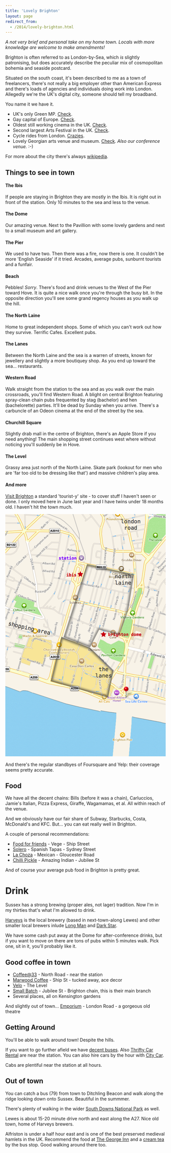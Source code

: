 ```yaml
---
title: 'Lovely Brighton'
layout: page
redirect_from:
  - /2014/lovely-brighton.html
---
```


_A not very brief and personal take on my home town. Locals with more knowledge are welcome to make amendments!_

Brighton is often referred to as London-by-Sea, which _is_ slightly patronising, but does accurately describe the peculiar mix of cosmopolitan bohemia and seaside postcard.

Situated on the south coast, it's been described to me as a town of freelancers, there's not really a big employer other than American Express and there's loads of agencies and individuals doing work into London. Allegedly we're the UK's digital city, someone should tell my broadband.

You name it we have it.

* UK's only Green MP. [Check](http://www.carolinelucas.com).
* Gay capital of Europe. [Check](http://www.brighton-pride.org).
* Oldest still working cinema in the UK. [Check](http://www.picturehouses.co.uk/cinema/Duke_Of_Yorks/).
* Second largest Arts Festival in the UK. [Check](http://brightonfestival.org).
* Cycle rides from London. [Crazies](http://www.londonbrightoncycle.co.uk).
* Lovely Georgian arts venue and museum. [Check](http://brightondome.org). _Also our conference venue._ :-)

For more about the city there's always [wikipedia](https://en.wikipedia.org/wiki/Brighton).


## Things to see in town

#### The Ibis

If people are staying in Brighton they are mostly in the Ibis. It is right out in front of the station. Only 10 minutes to the sea and less to the venue.

#### The Dome

Our amazing venue. Next to the Pavillion with some lovely gardens and next to a small museum and art gallery.

#### The Pier

We used to have two. Then there was a fire, now there is one. It couldn't be more 'English Seaside' if it tried. Arcades, average pubs, sunburnt tourists and a funfair.

#### Beach

Pebbles! _Sorry_. There's food and drink venues to the West of the Pier toward Hove. It is quite a nice walk once you're through the busy bit. In the opposite direction you'll see some grand regency houses as you walk up the hill.

#### The North Laine

Home to great independent shops. Some of which you can't work out how they survive. Terrific Cafes. Excellent pubs.

#### The Lanes

Between the North Laine and the sea is a warren of streets, known for jewellery and slightly a more boutiquey shop. As you end up toward the sea... restaurants.

#### Western Road

Walk straight from the station to the sea and as you walk over the main crossroads, you'll find Western Road. A blight on central Brighton featuring spray-clean chain pubs frequented by stag (bachelor) and hen (bachelorette) parties. It'll be dead by Sunday when you arrive. There's a carbuncle of an Odeon cinema at the end of the street by the sea.

#### Churchill Square

Slightly drab mall in the centre of Brighton, there's an Apple Store if you need anything! The main shopping street continues west where without noticing you'll suddenly be in Hove.

#### The Level

Grassy area just north of the North Laine. Skate park (lookout for men who are 'far too old to be dressing like that') and massive children's play area.

#### And more

[Visit Brighton](http://www.visitbrighton.com) a standard 'tourist-y' site - to cover stuff I haven't seen or done. I only moved here in June last year and I have twins under 18 months old. I haven't hit the town much.

<img src="/images/brighton.png" class="img-responsive" alt="Brighton Central Areas" />

And there's the regular standbyes of Foursquare and Yelp: their coverage seems pretty accurate.

## Food

We have all the decent chains: Bills (before it was a chain), Carluccios, Jamie's Italian, Pizza Express, Giraffe, Wagamamas, et al. All within reach of the venue.

And we obviously have our fair share of Subway, Starbucks, Costa, McDonald's and KFC. But... you can eat really well in Brighton.

A couple of personal recommendations:

* [Food for friends](http://www.foodforfriends.com) - Vege - Ship Street
* [Solero](http://www.solera-brighton.co.uk) - Spanish Tapas - Sydney Street
* [La Choza](http://www.lachoza.co.uk) - Mexican - Gloucester Road
* [Chilli Pickle](http://www.thechillipickle.com) - Amazing Indian - Jubilee St

And of course your average pub food in Brighton is pretty great.

# Drink

Sussex has a strong brewing (proper ales, not lager) tradition. Now I'm in my thirties that's what I'm allowed to drink.

[Harveys](http://www.harveys.org.uk) is the local brewery (based in next-town-along Lewes) and other smaller local brewers inlude [Long Man](http://www.longmanbrewery.com) and [Dark Star](http://darkstarbrewing.co.uk).

We have some cash put away at the Dome for after-conference drinks, but if you want to move on there are tons of pubs within 5 minutes walk. Pick one, sit in it, you'll probably like it.

## Good coffee in town

* [Coffee@33](https://twitter.com/CoffeeAt33) - North Road - near the station
* [Marwood Coffee](http://themarwood.com) - Ship St - tucked away, ace decor
* [Velo](http://www.velo-cafe.co.uk/) - The Level
* [Small Batch](http://smallbatchcoffee.co.uk) - Jubilee St - Brighton chain, this is their main branch
* Several places, all on Kensington gardens

And slightly out of town... [Emporium](http://emporiumbrighton.com) - London Road - a gorgeous old theatre

## Getting Around

You'll be able to walk around town! Despite the hills.

If you want to go further afield we have [decent buses](http://www.buses.co.uk). Also [Thrifty Car Rental](http://www.thrifty.co.uk) are near the station. You can also hire cars by the hour with [City Car](http://www.citycarclub.co.uk/locations/brighton-car-hire).

Cabs are plentiful near the station at all hours.

## Out of town

You can catch a bus (79) from town to Ditchling Beacon and walk along the ridge looking down onto Sussex. Beautiful in the summmer.

There's plenty of walking in the wider [South Downs National Park](http://www.southdowns.gov.uk/) as well.

Lewes is about 15-20 minute drive north and east along the A27. Nice old town, home of Harveys brewers.

Alfriston is under a half hour east and is one of the best preserved medieval hamlets in the UK. Recommend the food at [The George Inn](http://thegeorge-alfriston.com) and a [cream tea](http://www.badgersteahouse.com) by the bus stop. Good walking around there too.
